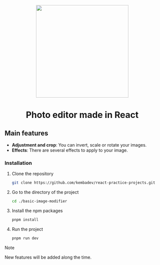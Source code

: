 <div align="center">
<a href="https://github.com/kembadev/react-practice-projects/blob/main/basic-image-modifier/README.md">
  <img src="https://i.imgur.com/lm7DBl4.png" width="300px">
</a>

# Photo editor made in React
</div>

## Main features

- **Adjustment and crop**: You can invert, scale or rotate your images.
- **Effects**: There are several effects to apply to your image.

### Installation

1. Clone the repository

	```sh
	git clone https://github.com/kembadev/react-practice-projects.git
	```

2. Go to the directory of the project

	```sh
	cd ./basic-image-modifier
	```

3. Install the npm packages

	```sh
	pnpm install
	```

4. Run the project

	```sh
	pnpm run dev
	```

> [!NOTE]
> New features will be added along the time.